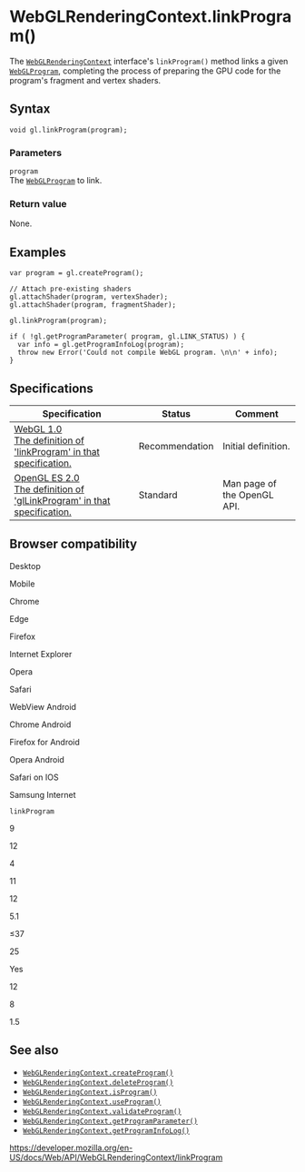 WebGLRenderingContext.linkProgram()
===================================

The [`WebGLRenderingContext`](../webglrenderingcontext) interface's `linkProgram()` method links a given [`WebGLProgram`](../webglprogram), completing the process of preparing the GPU code for the program's fragment and vertex shaders.

Syntax
------

    void gl.linkProgram(program);

### Parameters

`program`  
The [`WebGLProgram`](../webglprogram) to link.

### Return value

None.

Examples
--------

    var program = gl.createProgram();

    // Attach pre-existing shaders
    gl.attachShader(program, vertexShader);
    gl.attachShader(program, fragmentShader);

    gl.linkProgram(program);

    if ( !gl.getProgramParameter( program, gl.LINK_STATUS) ) {
      var info = gl.getProgramInfoLog(program);
      throw new Error('Could not compile WebGL program. \n\n' + info);
    }

Specifications
--------------

<table><thead><tr class="header"><th>Specification</th><th>Status</th><th>Comment</th></tr></thead><tbody><tr class="odd"><td><a href="https://www.khronos.org/registry/webgl/specs/latest/1.0/#5.14.9">WebGL 1.0<br />
<span class="small">The definition of 'linkProgram' in that specification.</span></a></td><td><span class="spec-rec">Recommendation</span></td><td>Initial definition.</td></tr><tr class="even"><td><a href="https://www.khronos.org/opengles/sdk/docs/man/xhtml/glLinkProgram.xml">OpenGL ES 2.0<br />
<span class="small">The definition of 'glLinkProgram' in that specification.</span></a></td><td><span class="spec-standard">Standard</span></td><td>Man page of the OpenGL API.</td></tr></tbody></table>

Browser compatibility
---------------------

Desktop

Mobile

Chrome

Edge

Firefox

Internet Explorer

Opera

Safari

WebView Android

Chrome Android

Firefox for Android

Opera Android

Safari on IOS

Samsung Internet

`linkProgram`

9

12

4

11

12

5.1

≤37

25

Yes

12

8

1.5

See also
--------

-   [`WebGLRenderingContext.createProgram()`](createprogram)
-   [`WebGLRenderingContext.deleteProgram()`](deleteprogram)
-   [`WebGLRenderingContext.isProgram()`](isprogram)
-   [`WebGLRenderingContext.useProgram()`](useprogram)
-   [`WebGLRenderingContext.validateProgram()`](validateprogram)
-   [`WebGLRenderingContext.getProgramParameter()`](getprogramparameter)
-   [`WebGLRenderingContext.getProgramInfoLog()`](getprograminfolog)

<a href="https://developer.mozilla.org/en-US/docs/Web/API/WebGLRenderingContext/linkProgram" class="_attribution-link">https://developer.mozilla.org/en-US/docs/Web/API/WebGLRenderingContext/linkProgram</a>
